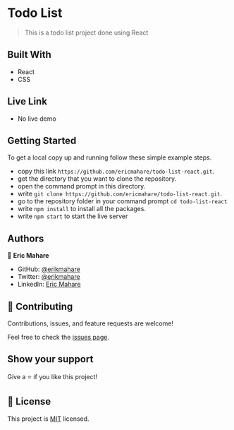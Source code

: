 # Todo List

> This is a todo list project done using React

## Built With

- React
- CSS

## Live Link

- No live demo

## Getting Started

To get a local copy up and running follow these simple example steps.

- copy this link `https://github.com/ericmahare/todo-list-react.git`.
- get the directory that you want to clone the repository.
- open the command prompt in this directory.
- write `git clone https://github.com/ericmahare/todo-list-react.git`.
- go to the repository folder in your command prompt `cd todo-list-react`
- write `npm install` to install all the packages.
- write `npm start` to start the live server

## Authors

👤 **Eric Mahare**

- GitHub: [@erikmahare](https://github.com/ericmahare)
- Twitter: [@erikmahare](https://twitter.com/erikmahare)
- LinkedIn: [Eric Mahare](https://www.linkedin.com/in/eric-mahare-358944183?lipi=urn%3Ali%3Apage%3Ad_flagship3_profile_view_base_contact_details%3BGc83LPvtSs%2BW8o55aCNPKw%3D%3D)


## 🤝 Contributing

Contributions, issues, and feature requests are welcome!

Feel free to check the [issues page](../../issues/).

## Show your support

Give a ⭐️ if you like this project!

## 📝 License

This project is [MIT](./MIT.md) licensed.

